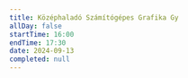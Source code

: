 ```yaml
---
title: Középhaladó Számítógépes Grafika Gy
allDay: false
startTime: 16:00
endTime: 17:30
date: 2024-09-13
completed: null
---
```

